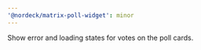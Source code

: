 ```yaml
---
'@nordeck/matrix-poll-widget': minor
---
```


Show error and loading states for votes on the poll cards.
